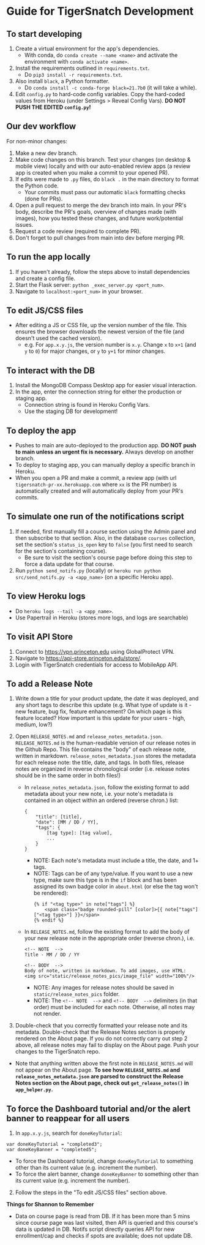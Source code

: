 # Guide for TigerSnatch Development

## To start developing
1. Create a virtual environment for the app's dependencies. 
    - With conda, do `conda create --name <name>` and activate the environment with `conda activate <name>`.
2. Install the requirements outlined in `requirements.txt`.
    - Do `pip3 install -r requirements.txt`.
3. Also install `black`, a Python formatter. 
    - Do `conda install -c conda-forge black=21.7b0` (it will take a while). 
5. Edit `config.py` to hard-code config variables. Copy the hard-coded values from Heroku (under Settings > Reveal Config Vars). **DO NOT PUSH THE EDITED `config.py`!**

## Our dev workflow

For non-minor changes:
1. Make a new dev branch.
2. Make code changes on this branch. Test your changes (on desktop & mobile view) locally and with our auto-enabled review apps (a review app is created when you make a commit to your opened PR).
3. If edits were made to `.py` files, do `black .` in the main directory to format the Python code.
    - Your commits must pass our automatic `black` formatting checks (done for PRs).
4. Open a pull request to merge the dev branch into main. In your PR's body, describe the PR's goals, overview of changes made (with images), how you tested these changes, and future work/potential issues. 
5. Request a code review (required to complete PR).
6. Don't forget to pull changes from main into dev before merging PR.

## To run the app locally
1. If you haven't already, follow the steps above to install dependencies and create a config file.
2. Start the Flask server: `python _exec_server.py <port_num>`.
2. Navigate to `localhost:<port_num>` in your browser.

## To edit JS/CSS files
- After editing a JS or CSS file, up the version number of the file. This ensures the browser downloads the newest version of the file (and doesn't used the cached version).
    - e.g. For `app.x.y.js`, the version number is `x.y`. Change `x` to `x+1` (and `y` to `0`) for major changes, or `y` to `y+1` for minor changes.

## To interact with the DB
1. Install the MongoDB Compass Desktop app for easier visual interaction.
2. In the app, enter the connection string for either the production or staging app.
    - Connection string is found in Heroku Config Vars.
    - Use the staging DB for development!

## To deploy the app
- Pushes to main are auto-deployed to the production app. **DO NOT push to main unless an urgent fix is necessary.** Always develop on another branch.
- To deploy to staging app, you can manually deploy a specific branch in Heroku.
- When you open a PR and make a commit, a review app (with url `tigersnatch-pr-xx.herokuapp.com` where `xx` is the PR number) is automatically created and will automatically deploy from your PR's commits.

## To simulate one run of the notifications script
1. If needed, first manually fill a course section using the Admin panel and then subscribe to that section. Also, in the database `courses` collection, set the section's `status_is_open` key to `false` (you first need to search for the section's containing course).
    - Be sure to visit the section's course page before doing this step to force a data update for that course.
2. Run `python send_notifs.py` (locally) or `heroku run python src/send_notifs.py -a <app_name>` (on a specific Heroku app).

## To view Heroku logs
- Do `heroku logs --tail -a <app_name>`.
- Use Papertrail in Heroku (stores more logs, and logs are searchable)

## To visit API Store
1. Connect to https://vpn.princeton.edu using GlobalProtect VPN.
2. Navigate to https://api-store.princeton.edu/store/.
3. Login with TigerSnatch credentials for access to MobileApp API.

## To add a Release Note
1. Write down a title for your product update, the date it was deployed, and any short tags to describe this update (e.g. What type of update is it - new feature, bug fix, feature enhancement? On which page is this feature located? How important is this update for your users - high, medium, low?)  
2. Open `RELEASE_NOTES.md` and `release_notes_metadata.json`. `RELEASE_NOTES.md` is the human-readable version of our release notes in the Github Repo. This file contains the "body" of each release note, written in markdown. `release_notes_metadata.json` stores the metadata for each release note: the title, date, and tags. In both files, release notes are organized in reverse chronological order (i.e. release notes should be in the same order in both files!)
    - In `release_notes_metadata.json`, follow the existing format to add metadata about your new note, i.e. your note's metadata is contained in an object within an ordered (reverse chron.) list: 
        ```
        {
            "title": [title], 
            "date": [MM / DD / YY], 
            "tags": {
                [tag type]: [tag value],
                ...
            }
        }
        ```
        - NOTE: Each note's metadata must include a title, the date, and 1+ tags.
        - NOTE: Tags can be of any type/value. If you want to use a new type, make sure this type is in the `if` block and has been assigned its own badge color in `about.html` (or else the tag won't be rendered):
            ```
            {% if "<tag type>" in note["tags"] %}
                <span class="badge rounded-pill" [color]>{{ note["tags"]["<tag type>"] }}</span>
            {% endif %}
            ```
    - In `RELEASE_NOTES.md`, follow the existing format to add the body of your new release note in the appropriate order (reverse chron.), i.e. 
        ```
        <!-- NOTE  -->
        Title - MM / DD / YY

        <!-- BODY  -->
        Body of note, written in markdown. To add images, use HTML: <img src="static/release_notes_pics/image_file" width="100%"/>
        ```
        - NOTE: Any images for release notes should be saved in `static/release_notes_pics` folder. 
        - NOTE: The `<!-- NOTE  -->` and `<!-- BODY  -->` delimiters (in that order) must be included for each note. Otherwise, all notes may not render.

3. Double-check that you correctly formatted your release note and its metadata. Double-check that the Release Notes section is properly rendered on the About page. If you do not correctly carry out step 2 above, all release notes may fail to display on the About page. Push your changes to the TigerSnatch repo.
- Note that anything written above the first note in `RELEASE_NOTES.md` will not appear on the About page. **To see how `RELEASE_NOTES.md` and `release_notes_metadata.json` are parsed to construct the Release Notes section on the About page, check out `get_release_notes()` in `app_helper.py`.**  

## To force the Dashboard tutorial and/or the alert banner to reappear for all users
1. In `app.x.y.js`, search for `doneKeyTutorial`:
```
var doneKeyTutorial = "completed3";
var doneKeyBanner = "completed5";
```

- To force the Dashboard tutorial, change `doneKeyTutorial` to something other than its current value (e.g. increment the number).
- To force the alert banner, change `doneKeyBanner` to something other than its current value (e.g. increment the number).

2. Follow the steps in the "To edit JS/CSS files" section above.

**Things for Shannon to Remember**
- Data on course page is read from DB. If it has been more than 5 mins since course page was last visited, then API is queried and this course's data is updated in DB. Notifs script directly queries API for new enrollment/cap and checks if spots are available; does not update DB.
